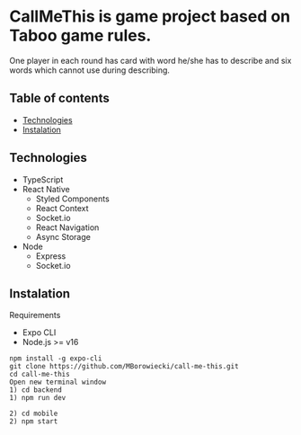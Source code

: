 # CallMeThis is game project based on Taboo game rules.
One player in each round has card with word he/she has to describe and six words which cannot use during describing.

## Table of contents
- [Technologies](#technologies)
- [Instalation](#instalation)

## Technologies
- TypeScript
- React Native
  - Styled Components
  - React Context
  - Socket.io
  - React Navigation
  - Async Storage
- Node
  - Express
  - Socket.io
  
## Instalation
Requirements
- Expo CLI
- Node.js >= v16

```
npm install -g expo-cli
git clone https://github.com/MBorowiecki/call-me-this.git
cd call-me-this
Open new terminal window
1) cd backend
1) npm run dev

2) cd mobile
2) npm start
```
